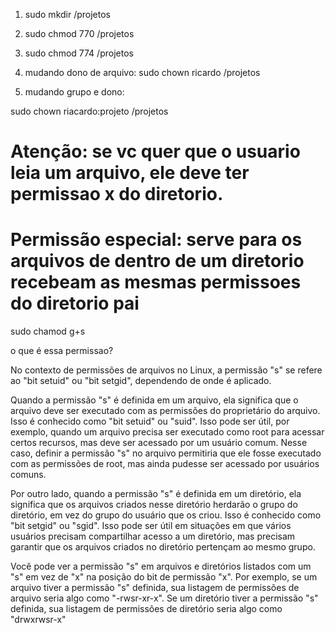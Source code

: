 1. sudo mkdir /projetos

2. sudo chmod 770 /projetos

3. sudo chmod 774 /projetos

4. mudando dono de arquivo: sudo chown ricardo /projetos

5. mudando grupo e dono:

sudo chown riacardo:projeto /projetos


# Atenção: se vc quer que o usuario leia um arquivo, ele deve ter permissao x do diretorio.


# Permissão especial: serve para os arquivos de dentro de um diretorio recebeam as mesmas permissoes do diretorio pai

sudo chamod g+s

o que é essa permissao?

No contexto de permissões de arquivos no Linux, a permissão "s" se refere ao "bit setuid" ou "bit setgid", dependendo de onde é aplicado.

Quando a permissão "s" é definida em um arquivo, ela significa que o arquivo deve ser executado com as permissões do proprietário do arquivo. Isso é conhecido como "bit setuid" ou "suid". Isso pode ser útil, por exemplo, quando um arquivo precisa ser executado como root para acessar certos recursos, mas deve ser acessado por um usuário comum. Nesse caso, definir a permissão "s" no arquivo permitiria que ele fosse executado com as permissões de root, mas ainda pudesse ser acessado por usuários comuns.

Por outro lado, quando a permissão "s" é definida em um diretório, ela significa que os arquivos criados nesse diretório herdarão o grupo do diretório, em vez do grupo do usuário que os criou. Isso é conhecido como "bit setgid" ou "sgid". Isso pode ser útil em situações em que vários usuários precisam compartilhar acesso a um diretório, mas precisam garantir que os arquivos criados no diretório pertençam ao mesmo grupo.

Você pode ver a permissão "s" em arquivos e diretórios listados com um "s" em vez de "x" na posição do bit de permissão "x". Por exemplo, se um arquivo tiver a permissão "s" definida, sua listagem de permissões de arquivo seria algo como "-rwsr-xr-x". Se um diretório tiver a permissão "s" definida, sua listagem de permissões de diretório seria algo como "drwxrwsr-x"